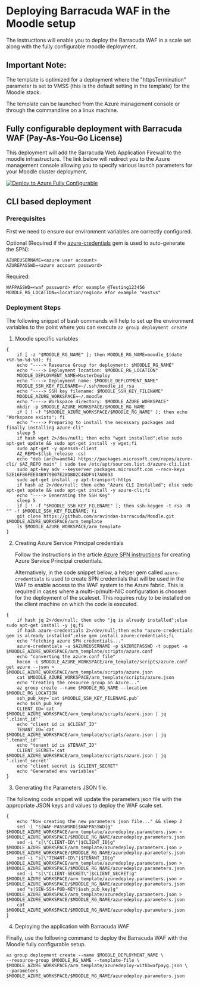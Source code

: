 # Deploying Barracuda WAF in the Moodle setup

The instructions will enable you to deploy the Barracuda WAF in a scale set along with the fully configurable moodle deployment. 

## Important Note:

The template is optimized for a deployment where the "httpsTermination" parameter is set to VMSS (this is the default setting in the template) for the Moodle stack.

The template can be launched from the Azure management console or through the commandline on a linux machine.

## Fully configurable deployment with Barracuda WAF (Pay-As-You-Go License)

This deployment will add the Barracuda Web Application Firewall to the moodle infrastructure.
The link below will redirect you to the Azure management console allowing you to specify various launch parameters for your Moodle cluster deployment.

[![Deploy to Azure Fully Configurable](http://azuredeploy.net/deploybutton.png)](https://portal.azure.com/#create/Microsoft.Template/uri/https%3A%2F%2Fraw.githubusercontent.com%2Faravindan-barracuda%2FMoodle%2Fmaster%2Fazuredeploy-withbwafpayg.json)

## CLI based deployment

### Prerequisites

First we need to ensure our environment variables are correctly configured.

Optional (Required if the [azure-credentials](https://github.com/pendrica/azure-credentials) gem is used to auto-generate the SPN): 

```
AZUREUSERNAME=<azure user account>
AZUREPASSWD=<azure account password>
```
Required:

```
WAFPASSWD=<waf password> #for example @Testing123456
MOODLE_RG_LOCATION=<location/region> #for example "eastus"
```

### Deployment Steps

The following snippet of bash commands will help to set up the environment variables to the point where you      can execute ```az group deployment create```

1. Moodle specific variables

```
{
    if [ -z "$MOODLE_RG_NAME" ]; then MOODLE_RG_NAME=moodle_$(date +%Y-%m-%d-%H); fi
    echo "----> Resource Group for deployment: $MOODLE_RG_NAME"
    echo "----> Deployment location: $MOODLE_RG_LOCATION"
    MOODLE_DEPLOYMENT_NAME=MasterDeploy
    echo "----> Deployment name: $MOODLE_DEPLOYMENT_NAME"
    MOODLE_SSH_KEY_FILENAME=~/.ssh/moodle_id_rsa
    echo "----> SSH key filename: $MOODLE_SSH_KEY_FILENAME"
    MOODLE_AZURE_WORKSPACE=~/.moodle
    echo "----> Workspace directory: $MOODLE_AZURE_WORKSPACE"
    mkdir -p $MOODLE_AZURE_WORKSPACE/$MOODLE_RG_NAME
    if [ ! -f "$MOODLE_AZURE_WORKSPACE/$MOODLE_RG_NAME" ]; then echo "Workspace exists"; fi
    echo "----> Preparing to install the necessary packages and finally installing azure-cli"
    sleep 5
    if hash wget 2>/dev/null; then echo "wget installed";else sudo apt-get update && sudo apt-get install -y wget;fi
    sudo apt-get -y openssh-client
    AZ_REPO=$(lsb_release -cs)
    echo "deb [arch=amd64] https://packages.microsoft.com/repos/azure-cli/ $AZ_REPO main" | sudo tee /etc/apt/sources.list.d/azure-cli.list
    sudo apt-key adv --keyserver packages.microsoft.com --recv-keys 52E16F86FEE04B979B07E28DB02C46DF417A0893
    sudo apt-get install -y apt-transport-https
    if hash az 2>/dev/null; then echo "Azure CLI Installed"; else sudo apt-get update && sudo apt-get install -y azure-cli;fi
    echo "----> Generating the SSH Key"
    sleep 5
    if [ ! -f "$MOODLE_SSH_KEY_FILENAME" ]; then ssh-keygen -t rsa -N "" -f $MOODLE_SSH_KEY_FILENAME; fi
    git clone https://github.com/aravindan-barracuda/Moodle.git $MOODLE_AZURE_WORKSPACE/arm_template
    ls $MOODLE_AZURE_WORKSPACE/arm_template
}
```
2. Creating Azure Service Principal credentials

    Follow the instructions in the article [Azure SPN instructions](https://docs.microsoft.com/en-us/azure/azure-resource-manager/resource-group-create-service-principal-portal) for creating Azure Service Principal credentials.

    Alternatively, in the code snippet below, a helper gem called ```azure-credentials``` is used to create SPN credentials that will be used in the WAF to enable access to the WAF system to the Azure fabric. This is required in cases where a multi-ip/multi-NIC configuration is choosen for the deployment of the scaleset. This requires  ruby to be installed on the client machine on which the code is executed.

```
{
    if hash jq 2>/dev/null; then echo "jq is already installed";else sudo apt-get install -y jq;fi
    if hash azure-credentials 2>/dev/null;then echo "azure-credentials gem is already installed";else gem install azure-credentials;fi
    echo "fetching azure SPN credentials..."
    azure-credentials -u $AZUREUSERNAME -p $AZUREPASSWD -t puppet -o $MOODLE_AZURE_WORKSPACE/arm_template/scripts/azure.conf
    echo "converting the azure.conf file"
    hocon -i $MOODLE_AZURE_WORKSPACE/arm_template/scripts/azure.conf get azure --json > $MOODLE_AZURE_WORKSPACE/arm_template/scripts/azure.json
    cat $MOODLE_AZURE_WORKSPACE/arm_template/scripts/azure.json
    echo "Creating the resource group on Azure..."
    az group create --name $MOODLE_RG_NAME --location $MOODLE_RG_LOCATION
    ssh_pub_key=`cat $MOODLE_SSH_KEY_FILENAME.pub`
    echo $ssh_pub_key
    CLIENT_ID=`cat $MOODLE_AZURE_WORKSPACE/arm_template/scripts/azure.json | jq '.client_id'`
    echo "client id is $CLIENT_ID"
    TENANT_ID=`cat $MOODLE_AZURE_WORKSPACE/arm_template/scripts/azure.json | jq '.tenant_id'`
    echo "tenant id is $TENANT_ID"
    CLIENT_SECRET=`cat $MOODLE_AZURE_WORKSPACE/arm_template/scripts/azure.json | jq '.client_secret'`
    echo "client secret is $CLIENT_SECRET"
    echo "Generated env variables"
}
```
3. Generating the Parameters JSON file.

The following code snippet will update the parameters json file with the appropriate JSON keys and values to deploy the WAF scale set.

```
{
    echo "Now creating the new parameters json file..." && sleep 2
    sed -i "s|WAF-PASSWORD|$WAFPASSWD|g" $MOODLE_AZURE_WORKSPACE/arm_template/azuredeploy.parameters.json > $MOODLE_AZURE_WORKSPACE/$MOODLE_RG_NAME/azuredeploy.parameters.json
    sed -i "s|\"CLIENT-ID\"|$CLIENT_ID|g" $MOODLE_AZURE_WORKSPACE/arm_template/azuredeploy.parameters.json > $MOODLE_AZURE_WORKSPACE/$MOODLE_RG_NAME/azuredeploy.parameters.json
    sed -i "s|\"TENANT-ID\"|$TENANT_ID|g" $MOODLE_AZURE_WORKSPACE/arm_template/azuredeploy.parameters.json > $MOODLE_AZURE_WORKSPACE/$MOODLE_RG_NAME/azuredeploy.parameters.json
    sed -i "s|\"CLIENT-SECRET\"|$CLIENT_SECRET|g" $MOODLE_AZURE_WORKSPACE/arm_template/azuredeploy.parameters.json > $MOODLE_AZURE_WORKSPACE/$MOODLE_RG_NAME/azuredeploy.parameters.json
    sed "s|GEN-SSH-PUB-KEY|$ssh_pub_key|g" $MOODLE_AZURE_WORKSPACE/arm_template/azuredeploy.parameters.json > $MOODLE_AZURE_WORKSPACE/$MOODLE_RG_NAME/azuredeploy.parameters.json
    cat $MOODLE_AZURE_WORKSPACE/$MOODLE_RG_NAME/azuredeploy.parameters.json
}
```
4. Deploying the application with Barracuda WAF

Finally, use the following command to deploy the Barracuda WAF with the Moodle fully configurable setup.

```
az group deployment create --name $MOODLE_DEPLOYMENT_NAME \
--resource-group $MOODLE_RG_NAME --template-file \
$MOODLE_AZURE_WORKSPACE/arm_template/azuredeploy-withbwafpayg.json \
--parameters $MOODLE_AZURE_WORKSPACE/$MOODLE_RG_NAME/azuredeploy.parameters.json

```




